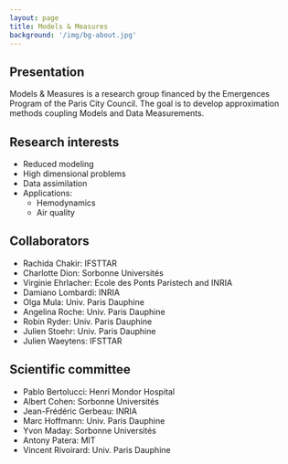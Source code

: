 ```yaml
---
layout: page
title: Models & Measures
background: '/img/bg-about.jpg'
---
```


## Presentation

Models & Measures is a research group financed by the Emergences Program of the Paris City Council.
The goal is to develop approximation methods coupling Models and Data Measurements.

## Research interests

* Reduced modeling
* High dimensional problems
* Data assimilation
* Applications:
  * Hemodynamics
  * Air quality

## Collaborators

* Rachida Chakir: IFSTTAR
* Charlotte Dion: Sorbonne Universités
* Virginie Ehrlacher: Ecole des Ponts Paristech and INRIA
* Damiano Lombardi: INRIA
* Olga Mula: Univ. Paris Dauphine
* Angelina Roche: Univ. Paris Dauphine
* Robin Ryder: Univ. Paris Dauphine
* Julien Stoehr: Univ. Paris Dauphine
* Julien Waeytens: IFSTTAR

## Scientific committee

* Pablo Bertolucci: Henri Mondor Hospital
* Albert Cohen: Sorbonne Universités
* Jean-Frédéric Gerbeau: INRIA
* Marc Hoffmann: Univ. Paris Dauphine
* Yvon Maday: Sorbonne Universités
* Antony Patera: MIT
* Vincent Rivoirard: Univ. Paris Dauphine




